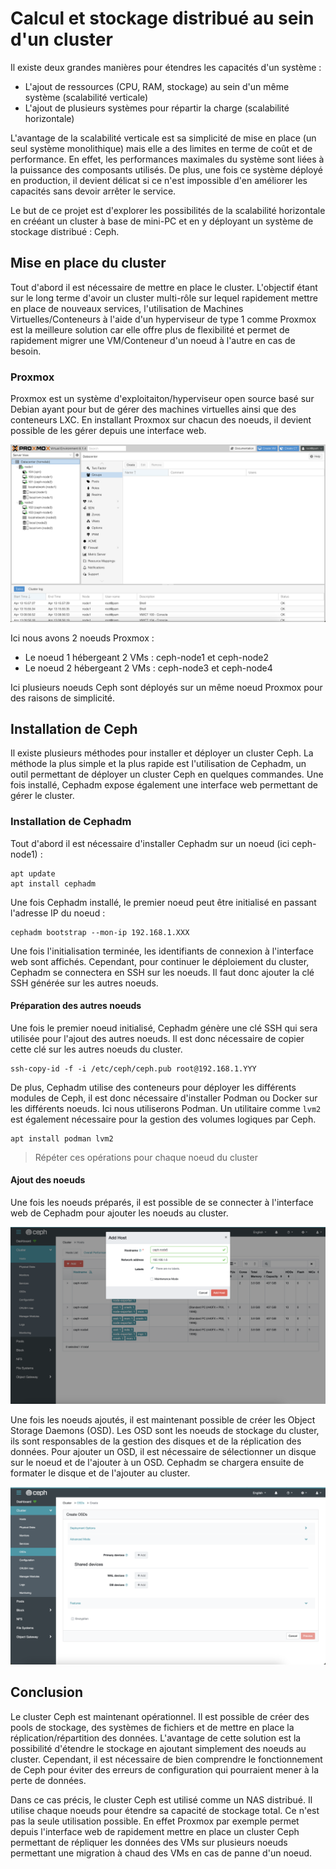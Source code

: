 # Calcul et stockage distribué au sein d'un cluster

Il existe deux grandes manières pour étendres les capacités d'un système :

- L'ajout de ressources (CPU, RAM, stockage) au sein d'un même système (scalabilité verticale)
- L'ajout de plusieurs systèmes pour répartir la charge (scalabilité horizontale)

L'avantage de la scalabilité verticale est sa simplicité de mise en place (un seul système monolithique) mais elle a des
limites en terme de coût et de performance. En effet, les performances maximales du système sont liées à la puissance
des
composants utilisés. De plus, une fois ce système déployé en production, il devient délicat si ce
n'est impossible d'en améliorer les capacités sans devoir arrêter le service.

Le but de ce projet est d'explorer les possibilités de la scalabilité horizontale en crééant un cluster à base de
mini-PC et en y déployant un système de stockage distribué : Ceph.

## Mise en place du cluster

Tout d'abord il est nécessaire de mettre en place le cluster. L'objectif étant sur le long terme d'avoir un cluster
multi-rôle sur lequel rapidement mettre en place de nouveaux services, l'utilisation de Machines Virtuelles/Conteneurs
à l'aide d'un hyperviseur de type 1 comme Proxmox est la meilleure solution car elle offre plus de flexibilité et permet
de rapidement migrer une VM/Conteneur d'un noeud à l'autre en cas de besoin.

### Proxmox

Proxmox est un système d'exploitaiton/hyperviseur open source basé sur Debian ayant pour but de gérer des machines
virtuelles ainsi que des conteneurs LXC. En installant Proxmox sur chacun des noeuds, il devient possible de les gérer
depuis une interface web.

![image](https://raw.githubusercontent.com/Yaon-C2H8N2/portfolio/main/public/assets/CephCluster/proxmox_interface.png)

Ici nous avons 2 noeuds Proxmox :

- Le noeud 1 hébergeant 2 VMs : ceph-node1 et ceph-node2
- Le noeud 2 hébergeant 2 VMs : ceph-node3 et ceph-node4

Ici plusieurs noeuds Ceph sont déployés sur un même noeud Proxmox pour des raisons de simplicité.

## Installation de Ceph

Il existe plusieurs méthodes pour installer et déployer un cluster Ceph. La méthode la plus simple et la plus rapide est
l'utilisation de Cephadm, un outil permettant de déployer un cluster Ceph en quelques commandes. Une fois installé,
Cephadm expose également une interface web permettant de gérer le cluster.

### Installation de Cephadm

Tout d'abord il est nécessaire d'installer Cephadm sur un noeud (ici ceph-node1) :

```shell
apt update
apt install cephadm
```

Une fois Cephadm installé, le premier noeud peut être initialisé en passant l'adresse IP du noeud :

```shell
cephadm bootstrap --mon-ip 192.168.1.XXX
```

Une fois l'initialisation terminée, les identifiants de connexion à l'interface web sont affichés. Cependant, pour
continuer le déploiement du cluster, Cephadm se connectera en SSH sur les noeuds. Il faut donc ajouter la clé SSH
générée sur les autres noeuds.

#### Préparation des autres noeuds

Une fois le premier noeud initialisé, Cephadm génère une clé SSH qui sera utilisée pour l'ajout des autres noeuds. Il
est donc nécessaire de copier cette clé sur les autres noeuds du cluster.

```shell
ssh-copy-id -f -i /etc/ceph/ceph.pub root@192.168.1.YYY
```

De plus, Cephadm utilise des conteneurs pour déployer les différents modules de Ceph, il est donc nécessaire d'installer
Podman ou Docker sur les différents noeuds. Ici nous utiliserons Podman. Un utilitaire comme `lvm2` est également
nécessaire pour la gestion des volumes logiques par Ceph.

```shell
apt install podman lvm2
```

> Répéter ces opérations pour chaque noeud du cluster

#### Ajout des noeuds

Une fois les noeuds préparés, il est possible de se connecter à l'interface web de Cephadm pour ajouter les noeuds au
cluster.

![image](https://raw.githubusercontent.com/Yaon-C2H8N2/portfolio/main/public/assets/CephCluster/ceph_node_add.png)

Une fois les noeuds ajoutés, il est maintenant possible de créer les Object Storage Daemons (OSD). Les OSD sont les
noeuds de stockage du cluster, ils sont responsables de la gestion des disques et de la réplication des données. Pour
ajouter un OSD, il est nécessaire de sélectionner un disque sur le noeud et de l'ajouter à un OSD. Cephadm se chargera
ensuite de formater le disque et de l'ajouter au cluster.

![image](https://raw.githubusercontent.com/Yaon-C2H8N2/portfolio/main/public/assets/CephCluster/add_osd.png)

## Conclusion

Le cluster Ceph est maintenant opérationnel. Il est possible de créer des pools de stockage, des systèmes de fichiers et
de mettre en place la réplication/répartition des données. L'avantage de cette solution est la possibilité d'étendre le
stockage en ajoutant simplement des noeuds au cluster. Cependant, il est nécessaire de bien comprendre le fonctionnement
de Ceph pour éviter des erreurs de configuration qui pourraient mener à la perte de données.

Dans ce cas précis, le cluster Ceph est utilisé comme un NAS distribué. Il utilise chaque noeuds pour étendre sa
capacité de stockage total. Ce n'est pas la seule utilisation possible. En effet Proxmox par exemple permet depuis
l'interface web de rapidement mettre en place un cluster Ceph permettant de répliquer les données des VMs sur plusieurs
noeuds permettant une migration à chaud des VMs en cas de panne d'un noeud.